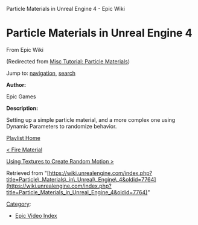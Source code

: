 Particle Materials in Unreal Engine 4 - Epic Wiki              

Particle Materials in Unreal Engine 4
=====================================

From Epic Wiki

(Redirected from [Misc Tutorial: Particle Materials](/index.php?title=Misc_Tutorial:_Particle_Materials&redirect=no "Misc Tutorial: Particle Materials"))

Jump to: [navigation](#mw-navigation), [search](#p-search)

  

**Author:**

Epic Games

**Description:**

Setting up a simple particle material, and a more complex one using Dynamic Parameters to randomize behavior.

  

[Playlist Home](/Category:Epic_Video_Playlists "Category:Epic Video Playlists")

[< Fire Material](/Fire_Material_in_Unreal_Engine_4 "Fire Material in Unreal Engine 4")

[Using Textures to Create Random Motion >](/Using_Textures_to_Create_Random_Motion_in_Unreal_Engine_4 "Using Textures to Create Random Motion in Unreal Engine 4")

Retrieved from "[https://wiki.unrealengine.com/index.php?title=Particle\_Materials\_in\_Unreal\_Engine\_4&oldid=7764](https://wiki.unrealengine.com/index.php?title=Particle_Materials_in_Unreal_Engine_4&oldid=7764)"

[Category](/Special:Categories "Special:Categories"):

*   [Epic Video Index](/index.php?title=Category:Epic_Video_Index&action=edit&redlink=1 "Category:Epic Video Index (page does not exist)")